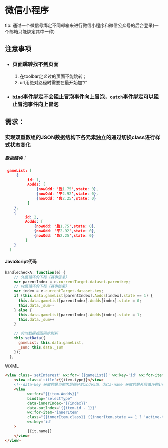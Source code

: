 #  微信小程序

tip: 通过一个微信号绑定不同邮箱来进行微信小程序和微信公众号的后台登录(一个邮箱只能绑定其中一种)

## 注意事项



- ### 页面跳转找不到页面

  1.  在toolbar定义过的页面不能跳转；
  2.  url用绝对路径时需要在最开始加“/”

- ### `bind`事件绑定不会阻止冒泡事件向上冒泡，`catch`事件绑定可以阻止冒泡事件向上冒泡

  



## 需求：

### 实现双重数组的JSON数据结构下各元素独立的通过切换class进行样式状态变化

##### 数据结构：

```json
 gameList: [
     {
          id: 1, 
          Aodds: [
              {nowOdd: '胜1.75',state: 0}, 
              {nowOdd: '平2.92',state: 0},
              {nowOdd: '负2.25',state: 0}
          ]
    },
    {
         id: 2, 
         Aodds: [
             {nowOdd: '胜1.75',state: 0}, 
             {nowOdd: '平2.92',state: 0},
             {nowOdd: '负2.25',state: 0}
         ]
    }
  ]
```

#### JavaScript代码

```javascript
handleCheckA: function(e) {
    // 外层循环的下标（赛事信息）
    var parentIndex = e.currentTarget.dataset.parentkey;
    // 内层循环的下标（赛事结果）
    var index = e.currentTarget.dataset.key;
    if (this.data.gameList[parentIndex].Aodds[index].state == 1) {
      this.data.gameList[parentIndex].Aodds[index].state = 0;
      this.data._sum--
    } else {
      this.data.gameList[parentIndex].Aodds[index].state = 1;
      this.data._sum++
    }
	
    // 实时数据视图同步刷新
    this.setData({
      gameList: this.data.gameList,
      _sum: this.data._sum  
    });
  },
```

WXML

```html
<view class='setInterest' wx:for='{{gameList}}' wx:key='id' wx:for-item='item'>
    <view class='title'>{{item.type}}</view>
    <!--data-key 获取的是当前内层循环的index值，data-name 获取的是外层循环的index值 -->
    <view 
          wx:for="{{item.Aodds}}" 
          bindtap="selectType" 
          data-innerIndex='{{index}}' 
          data-outIndex='{{item.id - 1}}' 
          wx:for-item='innerItem' 
          class="{{innerItem.class}} {{innerItem.state == 1 ? 'active-tag':''}}" 
          wx:key='id'
    >
          {{it.name}}
    </view>
</view>
```